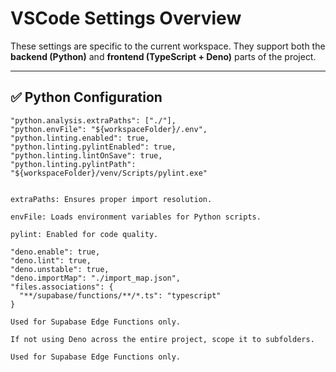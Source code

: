 # VSCode Settings Overview

These settings are specific to the current workspace. They support both the **backend (Python)** and **frontend (TypeScript + Deno)** parts of the project.

---

## ✅ Python Configuration

```jsonc
"python.analysis.extraPaths": ["./"],
"python.envFile": "${workspaceFolder}/.env",
"python.linting.enabled": true,
"python.linting.pylintEnabled": true,
"python.linting.lintOnSave": true,
"python.linting.pylintPath": "${workspaceFolder}/venv/Scripts/pylint.exe"


extraPaths: Ensures proper import resolution.

envFile: Loads environment variables for Python scripts.

pylint: Enabled for code quality.

"deno.enable": true,
"deno.lint": true,
"deno.unstable": true,
"deno.importMap": "./import_map.json",
"files.associations": {
  "**/supabase/functions/**/*.ts": "typescript"
}

Used for Supabase Edge Functions only.

If not using Deno across the entire project, scope it to subfolders.

Used for Supabase Edge Functions only.



